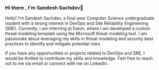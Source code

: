### Hi there , I'm Sandesh Sachdev👋

<!--
**sachdev27/sachdev27** is a ✨ _special_ ✨ repository because its `README.md` (this file) appears on your GitHub profile.
-->

<!-- Some highlights of my bio:

- Proficient in programming languages like Python , and tools/platforms like Linux, Azure, Docker,K8s and Git & GitHub
- Experienced in threat modeling, security best practices, and DevSecOps tools
- Developed a custom threat modeling template for internal requirements at Eaton
- Utilized machine learning techniques to develop a predictive model for on-demand bike rentals at InfoCepts
- Certified in Computer Networks and Internet Protocol, IT Security, Software Engineering, and 3 * Azure Fundamentals -->

Hello! I'm Sandesh Sachdev, a final year Computer Science undergraduate student with a strong interest in DevOps and Site Reliability Engineering (SRE). Currently, I am interning at Eaton, where I am developed a custom threat modeling template using the Microsoft threat modeling tool. I am passionate about leveraging my skills in threat modeling and security best practices to identify and mitigate potential risks.

If you have any opportunities or projects related to DevOps and SRE, I would be thrilled to contribute my skills and knowledge. Feel free to reach out to me via email or connect with me on LinkedIn.

<!-- [![Sandesh's GitHub stats](https://github-readme-stats.vercel.app/api?username=sachdev27&theme=radical)](https://github.com/anuraghazra/github-readme-stats)
[![Top Langs](https://github-readme-stats.vercel.app/api/top-langs/?username=sachdev27&langs_count=6&layout=compact&theme=radical)](https://github.com/anuraghazra/github-readme-stats) -->
